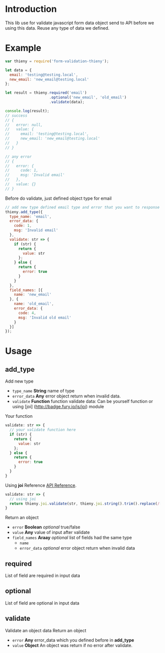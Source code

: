 # Introduction
This lib use for validate javascript form data object send to API before we using this data. Reuse any type of data we defined.

# Example

```javascript
var thieny = require('form-validation-thieny');

let data = {
  email: 'testing@testing.local',
  new_email: 'new_email@testing.local'
};

let result = thieny.required('email')
                    .optional('new_email', 'old_email')
                    .validate(data);

console.log(result);
// success
// {
//   error: null,
//   value: {
//     email: 'testing@testing.local',
//     new_email: 'new_email@testing.local'
//   }
// }

// any error
// {
//   error: {
//     code: 1,
//     msg: 'Invalid email'
//   },
//   value: {}
// }
```

Before do validate, just defined object type for email

```javascript
// add new type defined email type and error that you want to response
thieny.add_type({
  type_name: 'email',
  error_data: {
    code: 1,
    msg: 'Invalid email'
  },
  validate: str => {
    if (str) {
      return {
        value: str
      };
    } else {
      return {
        error: true
      }
    }
  },
  field_names: [{
    name: 'new_email'
  }, {
    name: 'old_email',
    error_data: {
      code: 4,
      msg: 'Invalid old email'
    }
  }]
});

```
# Usage

## add_type
Add new type

* `type_name` **String** name of type
* `error_data` **Any** error object return when invalid data.
* `validate` **Function** function validate data: Can be yourself function or using [joi] (http://badge.fury.io/js/joi) module

Your function
```javascript
validate: str => {
  // your validate function here
  if (str) {
    return {
      value: str
    };
  } else {
    return {
      error: true
    }
  }
}
```

Using **joi**
Reference [API Reference](https://github.com/hapijs/joi/blob/master/API.md).

```javascript
validate: str => {
  // using joi
  return thieny.joi.validate(str, thieny.joi.string().trim().replace(/[^0-9]/g, '').length(10));
}
```

  Return an object
  * `error` **Boolean** *optional* true/false
  * `value` **Any** value of input after validate
* `field_names` **Araay** *optional* list of fields had the same type
    * `name`
    * `error_data` *optional* error object return when invalid data

## required
List of field are required in input data

## optional
List of field are optional in input data

## validate
Validate an object data
Return an object
* `error` **Any** error_data which you defined before in **add_type**
* `value` **Object** An object was return if no error after validate.